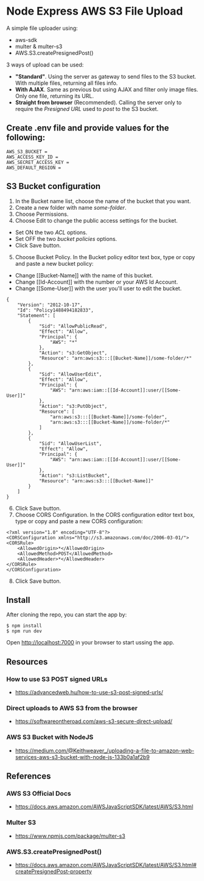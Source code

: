 # Node Express AWS S3 File Upload

A simple file uploader using:

- aws-sdk
- multer & multer-s3 
- AWS.S3.createPresignedPost()

3 ways of upload can be used:
<ul>
  <li><b>"Standard"</b>. Using the server as gateway to send files to the S3 bucket. With multiple files, returning all files info.</li>
  <li><b>With AJAX</b>. Same as previous but using AJAX and filter only image files. Only one file, returning its URL.</li>
  <li><b>Straight from browser</b> (Recommended). Calling the server only to require the <i>Presigned URL</i> used to <i>post</i> to the S3 bucket.</li>
</ul>

## Create .env file and provide values for the following:
```
AWS_S3_BUCKET = 
AWS_ACCESS_KEY_ID = 
AWS_SECRET_ACCESS_KEY = 
AWS_DEFAULT_REGION = 
```

## S3 Bucket configuration
1. In the Bucket name list, choose the name of the bucket that you want.
2. Create a new folder with name *some-folder*.
3. Choose Permissions.
4. Choose Edit to change the public access settings for the bucket. 
- Set ON the two *ACL* options.
- Set OFF the two *bucket policies* options.
- Click Save button.
5. Choose Bucket Policy. In the Bucket policy editor text box, type or copy and paste a new bucket policy:
- Change [[Bucket-Name]] with the name of this bucket.
- Change [[Id-Account]] with the number or your AWS Id Account.
- Change [[Some-User]] with the user you'll user to edit the bucket.

```
{
    "Version": "2012-10-17",
    "Id": "Policy1488494182833",
    "Statement": [
        {
            "Sid": "AllowPublicRead",
            "Effect": "Allow",
            "Principal": {
                "AWS": "*"
            },
            "Action": "s3:GetObject",
            "Resource": "arn:aws:s3:::[[Bucket-Name]]/some-folder/*"
        },
        {
            "Sid": "AllowUserEdit",
            "Effect": "Allow",
            "Principal": {
                "AWS": "arn:aws:iam::[[Id-Account]]:user/[[Some-User]]"
            },
            "Action": "s3:PutObject",
            "Resource": [
                "arn:aws:s3:::[[Bucket-Name]]/some-folder",
                "arn:aws:s3:::[[Bucket-Name]]/some-folder/*"
            ]
        },
        {
            "Sid": "AllowUserList",
            "Effect": "Allow",
            "Principal": {
                "AWS": "arn:aws:iam::[[Id-Account]]:user/[[Some-User]]"
            },
            "Action": "s3:ListBucket",
            "Resource": "arn:aws:s3:::[[Bucket-Name]]"
        }
    ]
}
```

6. Click Save button.
7. Choose CORS Configuration. In the CORS configuration editor text box, type or copy and paste a new CORS configuration:

```
<?xml version="1.0" encoding="UTF-8"?>
<CORSConfiguration xmlns="http://s3.amazonaws.com/doc/2006-03-01/">
<CORSRule>
    <AllowedOrigin>*</AllowedOrigin>
    <AllowedMethod>POST</AllowedMethod>
    <AllowedHeader>*</AllowedHeader>
</CORSRule>
</CORSConfiguration>
```

8. Click Save button.

## Install

After cloning the repo, you can start the app by:

```shell
$ npm install
$ npm run dev
```

Open <http://localhost:7000> in your browser to start ussing the app.

## Resources
### How to use S3 POST signed URLs
* https://advancedweb.hu/how-to-use-s3-post-signed-urls/
### Direct uploads to AWS S3 from the browser
* https://softwareontheroad.com/aws-s3-secure-direct-upload/
### AWS S3 Bucket with NodeJS
* https://medium.com/@Keithweaver_/uploading-a-file-to-amazon-web-services-aws-s3-bucket-with-node-js-133b0a1af2b9

## References
### AWS S3 Official Docs
* https://docs.aws.amazon.com/AWSJavaScriptSDK/latest/AWS/S3.html
### Multer S3
* https://www.npmjs.com/package/multer-s3
### AWS.S3.createPresignedPost()
* https://docs.aws.amazon.com/AWSJavaScriptSDK/latest/AWS/S3.html#createPresignedPost-property
